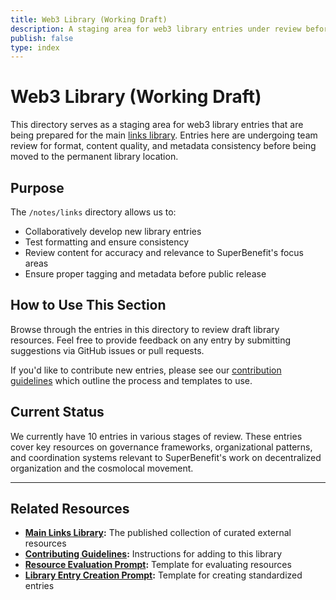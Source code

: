 ```yaml
---
title: Web3 Library (Working Draft)
description: A staging area for web3 library entries under review before publication
publish: false
type: index
---
```


# Web3 Library (Working Draft)

This directory serves as a staging area for web3 library entries that are being prepared for the main [links library](/links/links.md). Entries here are undergoing team review for format, content quality, and metadata consistency before being moved to the permanent library location.

## Purpose

The `/notes/links` directory allows us to:

- Collaboratively develop new library entries
- Test formatting and ensure consistency
- Review content for accuracy and relevance to SuperBenefit's focus areas
- Ensure proper tagging and metadata before public release

## How to Use This Section

Browse through the entries in this directory to review draft library resources. Feel free to provide feedback on any entry by submitting suggestions via GitHub issues or pull requests. 

If you'd like to contribute new entries, please see our [contribution guidelines](notes/links/CONTRIBUTING.md) which outline the process and templates to use.

## Current Status

We currently have 10 entries in various stages of review. These entries cover key resources on governance frameworks, organizational patterns, and coordination systems relevant to SuperBenefit's work on decentralized organization and the cosmolocal movement.

---

## Related Resources

* **[Main Links Library](/links/links.md):** The published collection of curated external resources
* **[Contributing Guidelines](notes/links/CONTRIBUTING.md):** Instructions for adding to this library
* **[Resource Evaluation Prompt](link-evaluation-workflow.md):** Template for evaluating resources
* **[Library Entry Creation Prompt](link-creation-workflow.md):** Template for creating standardized entries